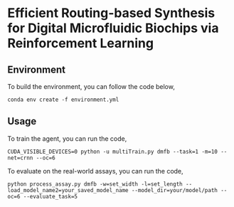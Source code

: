 # Efficient Routing-based Synthesis for Digital Microfluidic Biochips via Reinforcement Learning
## Environment
To build the environment, you can follow the code below,

```conda env create -f environment.yml```
## Usage
To train the agent, you can run the code,

```CUDA_VISIBLE_DEVICES=0 python -u multiTrain.py dmfb --task=1 -m=10 --net=crnn --oc=6```

To evaluate on the real-world assays, you can run the code,

```python process_assay.py dmfb -w=set_width -l=set_length --load_model_name2=your_saved_model_name --model_dir=your/model/path --oc=6 --evaluate_task=5```
